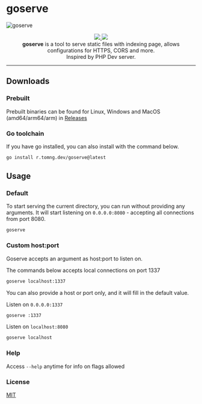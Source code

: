 # goserve

![goserve](https://github.com/ducng99/goserve/assets/49080794/c401087b-4130-4b52-95ab-324956e8569c)

<!-- I need a gopher here :( -->
<p align="center">
  <a href="https://github.com/ducng99/goserve/actions/workflows/build.yml">
    <img src="https://github.com/ducng99/goserve/actions/workflows/build.yml/badge.svg"/>
  </a>
  <a href="https://github.com/ducng99/goserve/actions/workflows/test.yml">
    <img src="https://github.com/ducng99/goserve/actions/workflows/test.yml/badge.svg"/>
  </a>
  <br>
  <strong>goserve</strong> is a tool to serve static files with indexing page, allows configurations for HTTPS, CORS and more.<br>Inspired by PHP Dev server.
</p>

---

## Downloads

### Prebuilt
Prebuilt binaries can be found for Linux, Windows and MacOS (amd64/arm64/arm) in [Releases](https://github.com/ducng99/goserve/releases/latest)

### Go toolchain
If you have go installed, you can also install with the command below.

```bash
go install r.tomng.dev/goserve@latest
```

## Usage

### Default
To start serving the current directory, you can run without providing any arguments.
It will start listening on `0.0.0.0:8080` - accepting all connections from port 8080.

```bash
goserve
```

### Custom host:port
Goserve accepts an argument as host:port to listen on.

The commands below accepts local connections on port 1337

```bash
goserve localhost:1337
```

You can also provide a host or port only, and it will fill in the default value.

Listen on `0.0.0.0:1337`

```bash
goserve :1337
```

Listen on `localhost:8080`

```bash
goserve localhost
```

### Help

Access `--help` anytime for info on flags allowed

### License

[MIT](./LICENSE)
